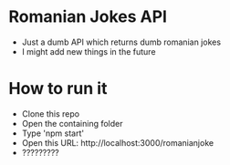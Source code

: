# Romanian Jokes API
 * Just a dumb API which returns dumb romanian jokes
 * I might add new things in the future

# How to run it
* Clone this repo
* Open the containing folder
* Type 'npm start'
* Open this URL: http://localhost:3000/romanianjoke
* ?????????
